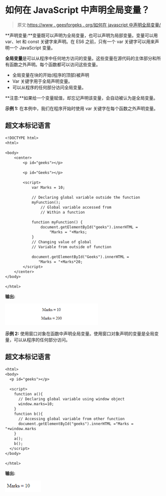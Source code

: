 # 如何在 JavaScript 中声明全局变量？

> 原文:[https://www . geesforgeks . org/如何在 javascript 中声明全局变量/](https://www.geeksforgeeks.org/how-to-declare-global-variables-in-javascript/)

**声明变量:**变量既可以声明为全局变量，也可以声明为局部变量。变量可以用 var、let 和 const 关键字来声明。在 ES6 之前，只有一个 var 关键字可以用来声明一个 JavaScript 变量。

**全局变量**是可以从程序中任何地方访问的变量。这些变量在源代码的主体部分和所有函数之外声明。每个函数都可以访问这些变量。

*   全局变量在块的开始(程序的顶部)被声明
*   Var 关键字用于全局声明变量。
*   可以从程序的任何部分访问全局变量。

**注意:**如果给一个变量赋值，却忘记声明该变量，会自动被认为是全局变量。

**示例 1:** 在本例中，我们在程序开始时使用 var 关键字在每个函数之外声明变量。

## 超文本标记语言

```
<!DOCTYPE html> 
<html> 

<body>
    <center>
        <p id="geeks"></p>

        <p id="Geeks"></p>

        <script>
            var Marks = 10; 

            // Declaring global variable outside the function
            myFunction();
                // Global variable accessed from 
                // Within a function

            function myFunction() {
                document.getElementById("geeks").innerHTML =
                    "Marks = "+Marks;
            }
            // Changing value of global
            // Variable from outside of function

            document.getElementById("Geeks").innerHTML =
               "Marks = "+Marks*20;
        </script>
    </center>
</body>

</html>
```

**输出:**

![](img/92337015ccecbff32a0e5b3e7111651c.png)

**示例 2:** 使用窗口对象在函数中声明全局变量。使用窗口对象声明的变量是全局变量，可以从程序的任何部分访问。

## 超文本标记语言

```
<html>
<body>
  <p id="geeks"></p>

  <script>
    function a(){  
      // Declaring global variable using window object  
      window.marks=10;
    }  
    function b(){  
      // Accessing global variable from other function 
      document.getElementById("geeks").innerHTML ="Marks = "+window.marks 
    }  
    a();
    b();
  </script>
</body>

</html>
```

**输出:**

![](img/614a4b15a74c77f19cf0cc2ff9cfe494.png)